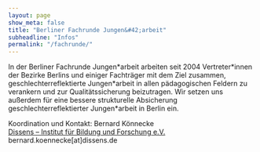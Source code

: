 ```yaml
---
layout: page
show_meta: false
title: "Berliner Fachrunde Jungen&#42;arbeit"
subheadline: "Infos"
permalink: "/fachrunde/"
---
```


In der Berliner Fachrunde Jungen\*arbeit arbeiten seit 2004 Vertreter\*innen der Bezirke Berlins und einiger Fachträger mit dem Ziel zusammen,
geschlechterreflektierte Jungen\*arbeit in allen pädagogischen Feldern
zu verankern und zur Qualitätssicherung beizutragen. Wir setzen uns
außerdem für eine bessere strukturelle Absicherung geschlechterreflektierter Jungen\*arbeit in Berlin ein.

Koordination und Kontakt:
Bernard Könnecke  
[Dissens – Institut für Bildung und Forschung e.V.](https://www.dissens.de/)  
bernard.koennecke[at]dissens.de

